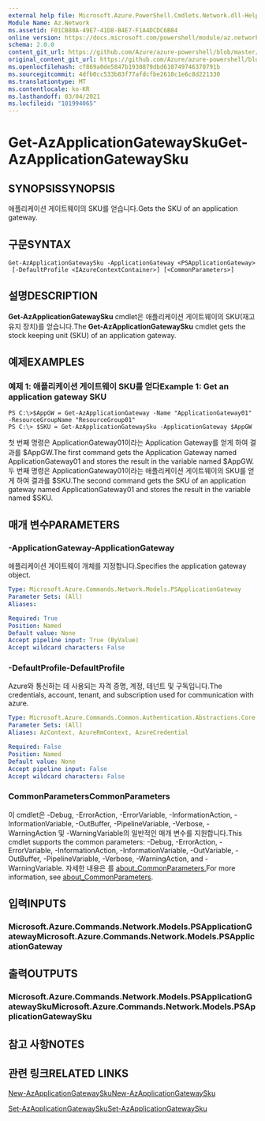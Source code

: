 ```yaml
---
external help file: Microsoft.Azure.PowerShell.Cmdlets.Network.dll-Help.xml
Module Name: Az.Network
ms.assetid: F01CB88A-49E7-41D8-B4E7-F1A4DCDC6B84
online version: https://docs.microsoft.com/powershell/module/az.network/get-azapplicationgatewaysku
schema: 2.0.0
content_git_url: https://github.com/Azure/azure-powershell/blob/master/src/Network/Network/help/Get-AzApplicationGatewaySku.md
original_content_git_url: https://github.com/Azure/azure-powershell/blob/master/src/Network/Network/help/Get-AzApplicationGatewaySku.md
ms.openlocfilehash: cf869a0de5847b1930879dbd610749746370791b
ms.sourcegitcommit: 4dfb0cc533b83f77afdcfbe2618c1e6c8d221330
ms.translationtype: MT
ms.contentlocale: ko-KR
ms.lasthandoff: 03/04/2021
ms.locfileid: "101994065"
---
```

# <span data-ttu-id="04fee-101">Get-AzApplicationGatewaySku</span><span class="sxs-lookup"><span data-stu-id="04fee-101">Get-AzApplicationGatewaySku</span></span>

## <span data-ttu-id="04fee-102">SYNOPSIS</span><span class="sxs-lookup"><span data-stu-id="04fee-102">SYNOPSIS</span></span>
<span data-ttu-id="04fee-103">애플리케이션 게이트웨이의 SKU를 얻습니다.</span><span class="sxs-lookup"><span data-stu-id="04fee-103">Gets the SKU of an application gateway.</span></span>

## <span data-ttu-id="04fee-104">구문</span><span class="sxs-lookup"><span data-stu-id="04fee-104">SYNTAX</span></span>

```
Get-AzApplicationGatewaySku -ApplicationGateway <PSApplicationGateway>
 [-DefaultProfile <IAzureContextContainer>] [<CommonParameters>]
```

## <span data-ttu-id="04fee-105">설명</span><span class="sxs-lookup"><span data-stu-id="04fee-105">DESCRIPTION</span></span>
<span data-ttu-id="04fee-106">**Get-AzApplicationGatewaySku** cmdlet은 애플리케이션 게이트웨이의 SKU(재고 유지 장치)를 얻습니다.</span><span class="sxs-lookup"><span data-stu-id="04fee-106">The **Get-AzApplicationGatewaySku** cmdlet gets the stock keeping unit (SKU) of an application gateway.</span></span>

## <span data-ttu-id="04fee-107">예제</span><span class="sxs-lookup"><span data-stu-id="04fee-107">EXAMPLES</span></span>

### <span data-ttu-id="04fee-108">예제 1: 애플리케이션 게이트웨이 SKU를 얻다</span><span class="sxs-lookup"><span data-stu-id="04fee-108">Example 1: Get an application gateway SKU</span></span>
```
PS C:\>$AppGW = Get-AzApplicationGateway -Name "ApplicationGateway01" -ResourceGroupName "ResourceGroup01"
PS C:\> $SKU = Get-AzApplicationGatewaySku -ApplicationGateway $AppGW
```

<span data-ttu-id="04fee-109">첫 번째 명령은 ApplicationGateway01이라는 Application Gateway를 얻게 하여 결과를 $AppGW.</span><span class="sxs-lookup"><span data-stu-id="04fee-109">The first command gets the Application Gateway named ApplicationGateway01 and stores the result in the variable named $AppGW.</span></span>
<span data-ttu-id="04fee-110">두 번째 명령은 ApplicationGateway01이라는 애플리케이션 게이트웨이의 SKU를 얻게 하여 결과를 $SKU.</span><span class="sxs-lookup"><span data-stu-id="04fee-110">The second command gets the SKU of an application gateway named ApplicationGateway01 and stores the result in the variable named $SKU.</span></span>

## <span data-ttu-id="04fee-111">매개 변수</span><span class="sxs-lookup"><span data-stu-id="04fee-111">PARAMETERS</span></span>

### <span data-ttu-id="04fee-112">-ApplicationGateway</span><span class="sxs-lookup"><span data-stu-id="04fee-112">-ApplicationGateway</span></span>
<span data-ttu-id="04fee-113">애플리케이션 게이트웨이 개체를 지정합니다.</span><span class="sxs-lookup"><span data-stu-id="04fee-113">Specifies the application gateway object.</span></span>

```yaml
Type: Microsoft.Azure.Commands.Network.Models.PSApplicationGateway
Parameter Sets: (All)
Aliases:

Required: True
Position: Named
Default value: None
Accept pipeline input: True (ByValue)
Accept wildcard characters: False
```

### <span data-ttu-id="04fee-114">-DefaultProfile</span><span class="sxs-lookup"><span data-stu-id="04fee-114">-DefaultProfile</span></span>
<span data-ttu-id="04fee-115">Azure와 통신하는 데 사용되는 자격 증명, 계정, 테넌트 및 구독입니다.</span><span class="sxs-lookup"><span data-stu-id="04fee-115">The credentials, account, tenant, and subscription used for communication with azure.</span></span>

```yaml
Type: Microsoft.Azure.Commands.Common.Authentication.Abstractions.Core.IAzureContextContainer
Parameter Sets: (All)
Aliases: AzContext, AzureRmContext, AzureCredential

Required: False
Position: Named
Default value: None
Accept pipeline input: False
Accept wildcard characters: False
```

### <span data-ttu-id="04fee-116">CommonParameters</span><span class="sxs-lookup"><span data-stu-id="04fee-116">CommonParameters</span></span>
<span data-ttu-id="04fee-117">이 cmdlet은 -Debug, -ErrorAction, -ErrorVariable, -InformationAction, -InformationVariable, -OutBuffer, -PipelineVariable, -Verbose, -WarningAction 및 -WarningVariable의 일반적인 매개 변수를 지원합니다.</span><span class="sxs-lookup"><span data-stu-id="04fee-117">This cmdlet supports the common parameters: -Debug, -ErrorAction, -ErrorVariable, -InformationAction, -InformationVariable, -OutVariable, -OutBuffer, -PipelineVariable, -Verbose, -WarningAction, and -WarningVariable.</span></span> <span data-ttu-id="04fee-118">자세한 내용은 를 [about_CommonParameters.](http://go.microsoft.com/fwlink/?LinkID=113216)</span><span class="sxs-lookup"><span data-stu-id="04fee-118">For more information, see [about_CommonParameters](http://go.microsoft.com/fwlink/?LinkID=113216).</span></span>

## <span data-ttu-id="04fee-119">입력</span><span class="sxs-lookup"><span data-stu-id="04fee-119">INPUTS</span></span>

### <span data-ttu-id="04fee-120">Microsoft.Azure.Commands.Network.Models.PSApplicationGateway</span><span class="sxs-lookup"><span data-stu-id="04fee-120">Microsoft.Azure.Commands.Network.Models.PSApplicationGateway</span></span>

## <span data-ttu-id="04fee-121">출력</span><span class="sxs-lookup"><span data-stu-id="04fee-121">OUTPUTS</span></span>

### <span data-ttu-id="04fee-122">Microsoft.Azure.Commands.Network.Models.PSApplicationGatewaySku</span><span class="sxs-lookup"><span data-stu-id="04fee-122">Microsoft.Azure.Commands.Network.Models.PSApplicationGatewaySku</span></span>

## <span data-ttu-id="04fee-123">참고 사항</span><span class="sxs-lookup"><span data-stu-id="04fee-123">NOTES</span></span>

## <span data-ttu-id="04fee-124">관련 링크</span><span class="sxs-lookup"><span data-stu-id="04fee-124">RELATED LINKS</span></span>

[<span data-ttu-id="04fee-125">New-AzApplicationGatewaySku</span><span class="sxs-lookup"><span data-stu-id="04fee-125">New-AzApplicationGatewaySku</span></span>](./New-AzApplicationGatewaySku.md)

[<span data-ttu-id="04fee-126">Set-AzApplicationGatewaySku</span><span class="sxs-lookup"><span data-stu-id="04fee-126">Set-AzApplicationGatewaySku</span></span>](./Set-AzApplicationGatewaySku.md)


